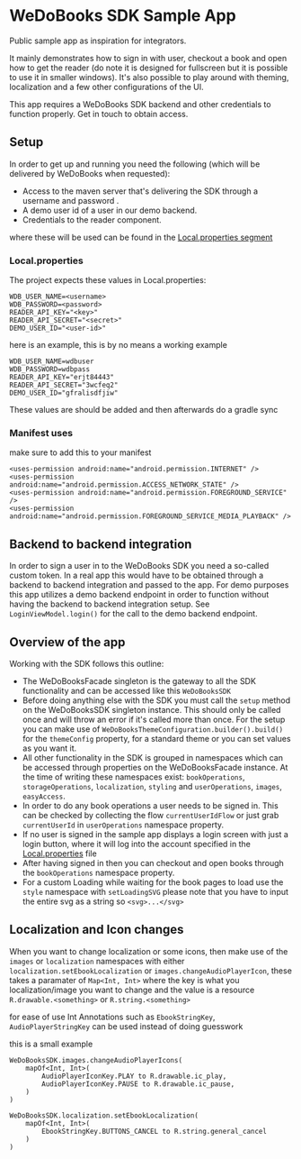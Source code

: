 # WeDoBooks SDK Sample App

[](https://github.com/wedobooks/wedobooks-sdk-android-sample#wedobooks-sdk-sample-app)

Public sample app as inspiration for integrators.

It mainly demonstrates how to sign in with user, checkout a book and open how to get the reader (do note it is designed for fullscreen but it is possible to use it in smaller windows). It's also possible to play around with theming, localization and a few other configurations of the UI.

This app requires a WeDoBooks SDK backend and other credentials to function properly. Get in touch to obtain access.

## Setup

[](https://github.com/wedobooks/wedobooks-sdk-android-sample#setup)

In order to get up and running you need the following (which will be delivered by WeDoBooks when requested):

-   Access to the maven server that's delivering the SDK through a username and password .
-   A demo user id of a user in our demo backend.
-   Credentials to the reader component.

where these will be used can be found in the [Local.properties segment](https://github.com/wedobooks/wedobooks-sdk-android-sample#localproperties)
### Local.properties

[](https://github.com/wedobooks/wedobooks-sdk-android-sample#localproperties)

The project expects these values in Local.properties:

```
WDB_USER_NAME=<username>  
WDB_PASSWORD=<password>  
READER_API_KEY="<key>" 
READER_API_SECRET="<secret>"  
DEMO_USER_ID="<user-id>"
```
here is an example, this is by no means a working example
```
WDB_USER_NAME=wdbuser  
WDB_PASSWORD=wdbpass 
READER_API_KEY="erjt84443" 
READER_API_SECRET="3wcfeq2"  
DEMO_USER_ID="gfralisdfjiw"
```

These values are should be added and then afterwards do a gradle sync

### Manifest uses

[](https://github.com/wedobooks/wedobooks-sdk-android-sample#manifest-uses)

make sure to add this to your manifest

```
<uses-permission android:name="android.permission.INTERNET" />  
<uses-permission android:name="android.permission.ACCESS_NETWORK_STATE" />  
<uses-permission android:name="android.permission.FOREGROUND_SERVICE" />  
<uses-permission android:name="android.permission.FOREGROUND_SERVICE_MEDIA_PLAYBACK" />
```

## Backend to backend integration

[](https://github.com/wedobooks/wedobooks-sdk-android-sample#backend-to-backend-integration)

In order to sign a user in to the WeDoBooks SDK you need a so-called custom token. In a real app this would have to be obtained through a backend to backend integration and passed to the app. For demo purposes this app utilizes a demo backend endpoint in order to function without having the backend to backend integration setup. See  `LoginViewModel.login()`  for the call to the demo backend endpoint.

## Overview of the app

[](https://github.com/wedobooks/wedobooks-sdk-android-sample#overview-of-the-app)

Working with the SDK follows this outline:

-   The WeDoBooksFacade singleton is the gateway to all the SDK functionality and can be accessed like this  `WeDoBooksSDK`
-   Before doing anything else with the SDK you must call the  `setup`  method on the WeDoBooksSDK singleton instance. This should only be called once and will throw an error if it's called more than once. For the setup you can make use of `WeDoBooksThemeConfiguration.builder().build()` for the `themeConfig` property, for a standard theme or you can set values as you want it.
-   All other functionality in the SDK is grouped in namespaces which can be accessed through properties on the WeDoBooksFacade instance. At the time of writing these namespaces exist:  `bookOperations`,  `storageOperations`,  `localization`,  `styling`  and  `userOperations`, `images`, `easyAccess`.
-   In order to do any book operations a user needs to be signed in. This can be checked by collecting the flow  `currentUserIdFlow` or just grab `currentUserId` in  `userOperations`  namespace property.
-   If no user is signed in the sample app displays a login screen with just a login button, where it will log into the account specified in the [Local.properties](https://github.com/wedobooks/wedobooks-sdk-android-sample#localproperties) file
-   After having signed in then you can checkout and open books through the  `bookOperations`  namespace property.
-   For a custom Loading while waiting for the book pages to load use the `style` namespace with `setLoadingSVG` please note that you have to input the entire svg as a string so `<svg>...</svg>`

## Localization and Icon changes
[](https://github.com/wedobooks/wedobooks-sdk-android-sample#localization-and-icon-changes)

When you want to change localization or some icons, then make use of the `images` or `localization` namespaces with either `localization.setEbookLocalization` or `images.changeAudioPlayerIcon`, these takes a paramater of `Map<Int, Int>` where the key is what you localization/image you want to change and the value is a resource `R.drawable.<something>` or `R.string.<something>`

for ease of use Int Annotations such as `EbookStringKey`,  `AudioPlayerStringKey` can be used instead of doing guesswork

this is a small example 
```
WeDoBooksSDK.images.changeAudioPlayerIcons(  
    mapOf<Int, Int>(  
        AudioPlayerIconKey.PLAY to R.drawable.ic_play,
        AudioPlayerIconKey.PAUSE to R.drawable.ic_pause,
    )  
)

WeDoBooksSDK.localization.setEbookLocalization(  
    mapOf<Int, Int>(  
        EbookStringKey.BUTTONS_CANCEL to R.string.general_cancel  
    )  
)
```
